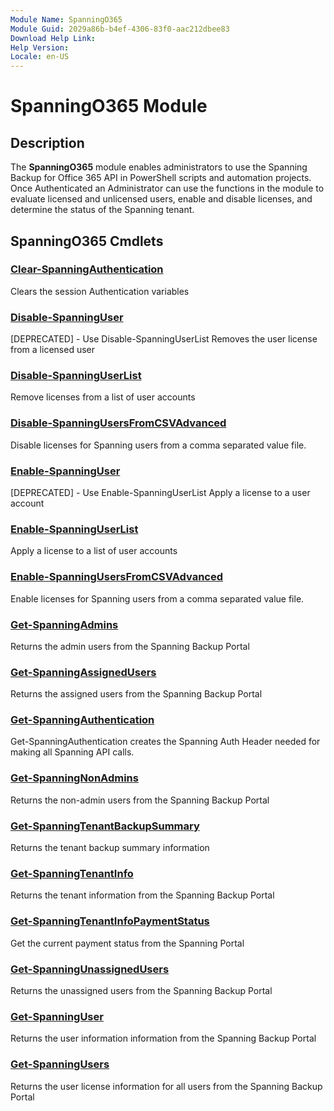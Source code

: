 ```yaml
---
Module Name: SpanningO365
Module Guid: 2029a86b-b4ef-4306-83f0-aac212dbee83
Download Help Link: 
Help Version: 
Locale: en-US
---
```


# SpanningO365 Module
## Description
The **SpanningO365** module enables administrators to use the Spanning Backup for Office 365 API in PowerShell scripts and automation projects. Once Authenticated an Administrator can use the functions in the module to evaluate licensed and unlicensed users, enable and disable licenses, and determine the status of the Spanning tenant.

## SpanningO365 Cmdlets
### [Clear-SpanningAuthentication](Clear-SpanningAuthentication.md)
Clears the session Authentication variables

### [Disable-SpanningUser](Disable-SpanningUser.md)
[DEPRECATED] - Use Disable-SpanningUserList
Removes the user license from a licensed user

### [Disable-SpanningUserList](Disable-SpanningUserList.md)
Remove licenses from a list of user accounts

### [Disable-SpanningUsersFromCSVAdvanced](Disable-SpanningUsersFromCSVAdvanced.md)
Disable licenses for Spanning users from a comma separated value file.

### [Enable-SpanningUser](Enable-SpanningUser.md)
[DEPRECATED] - Use Enable-SpanningUserList
Apply a license to a user account

### [Enable-SpanningUserList](Enable-SpanningUserList.md)
Apply a license to a list of user accounts

### [Enable-SpanningUsersFromCSVAdvanced](Enable-SpanningUsersFromCSVAdvanced.md)
Enable licenses for Spanning users from a comma separated value file.

### [Get-SpanningAdmins](Get-SpanningAdmins.md)
Returns the admin users from the Spanning Backup Portal

### [Get-SpanningAssignedUsers](Get-SpanningAssignedUsers.md)
Returns the assigned users from the Spanning Backup Portal

### [Get-SpanningAuthentication](Get-SpanningAuthentication.md)
Get-SpanningAuthentication creates the Spanning Auth Header needed for making all Spanning API calls.

### [Get-SpanningNonAdmins](Get-SpanningNonAdmins.md)
Returns the non-admin users from the Spanning Backup Portal

### [Get-SpanningTenantBackupSummary](Get-SpanningTenantBackupSummary.md)
Returns the tenant backup summary information

### [Get-SpanningTenantInfo](Get-SpanningTenantInfo.md)
Returns the tenant information from the Spanning Backup Portal

### [Get-SpanningTenantInfoPaymentStatus](Get-SpanningTenantInfoPaymentStatus.md)
Get the current payment status from the Spanning Portal

### [Get-SpanningUnassignedUsers](Get-SpanningUnassignedUsers.md)
Returns the unassigned users from the Spanning Backup Portal

### [Get-SpanningUser](Get-SpanningUser.md)
Returns the user information information from the Spanning Backup Portal

### [Get-SpanningUsers](Get-SpanningUsers.md)
Returns the user license information for all users from the Spanning Backup Portal

